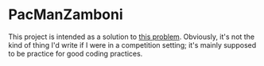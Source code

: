# PacManZamboni
This project is intended as a solution to [this problem](https://acmicpc.net/problem/11229). Obviously, it's not the kind of thing I'd write if I were in a competition setting; it's mainly supposed to be practice for good coding practices. 
